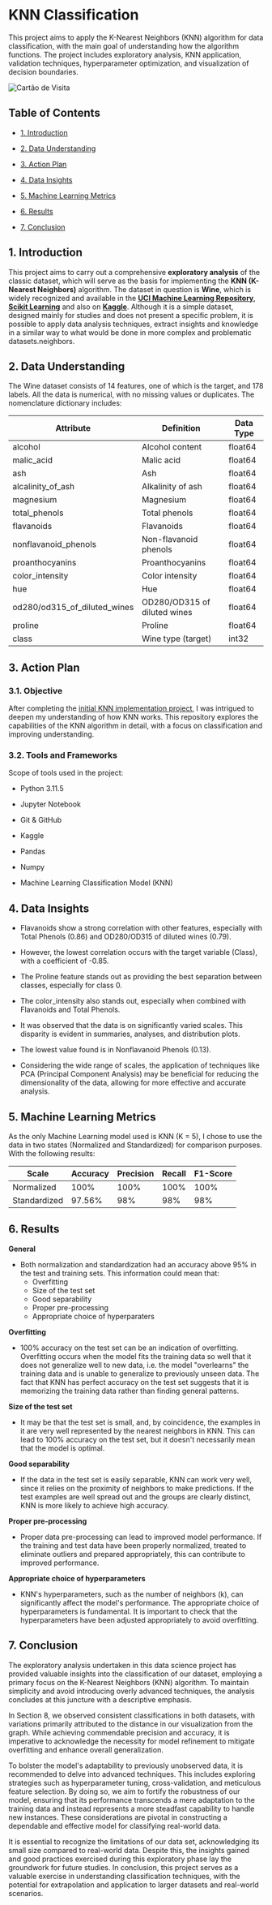# KNN Classification

  

This project aims to apply the K-Nearest Neighbors (KNN) algorithm for data classification, with the main goal of understanding how the algorithm functions. The project includes exploratory analysis, KNN application, validation techniques, hyperparameter optimization, and visualization of decision boundaries.

  

![Cartão de Visita](https://cdn.discordapp.com/attachments/1167606494536142864/1167606533811601429/Copia_de_Modern_Creative_Business_Card.png?ex=654ebd52&is=653c4852&hm=78a86e0bfea405ba39b4970117881fee3e14aefb38b23db2ad685b7a785f6708&)

  

## Table of Contents

- [1. Introduction](#1-introduction)

- [2. Data Understanding](#2-data-understanding)

- [3. Action Plan](#3-action-plan)

- [4. Data Insights](#4-data-insights)

- [5. Machine Learning Metrics](#5-machine-learning-metrics)

- [6. Results](#6-results)

- [7. Conclusion](#7-conclusion)
  
  

## 1. Introduction
This project aims to carry out a comprehensive **exploratory analysis** of the classic dataset, which will serve as the basis for implementing the **KNN (K-Nearest Neighbors)** algorithm. The dataset in question is **Wine**, which is widely recognized and available in the **[UCI Machine Learning Repository](https://archive.ics.uci.edu/dataset/109/wine)**, **[Scikit Learning](https://scikit-learn.org/stable/modules/generated/sklearn.datasets.load_wine.html#sklearn.datasets.load_wine)** and also on **[Kaggle](https://www.kaggle.com/datasets/tawfikelmetwally/wine-dataset/data)**. Although it is a simple dataset, designed mainly for studies and does not present a specific problem, it is possible to apply data analysis techniques, extract insights and knowledge in a similar way to what would be done in more complex and problematic datasets.neighbors.
  

## 2. Data Understanding

The Wine dataset consists of 14 features, one of which is the target, and 178 labels. All the data is numerical, with no missing values or duplicates. The nomenclature dictionary includes:

  

| Attribute                      | Definition                         | Data Type |
| ------------------------------ | -----------------------------------| --------- |
| alcohol                        | Alcohol content                    | float64   |
| malic_acid                     | Malic acid                         | float64   |
| ash                            | Ash                                | float64   |
| alcalinity_of_ash              | Alkalinity of ash                  | float64   |
| magnesium                      | Magnesium                          | float64   |
| total_phenols                  | Total phenols                      | float64   |
| flavanoids                     | Flavanoids                         | float64   |
| nonflavanoid_phenols           | Non-flavanoid phenols              | float64   |
| proanthocyanins                | Proanthocyanins                    | float64   |
| color_intensity                | Color intensity                    | float64   |
| hue                            | Hue                                | float64   |
| od280/od315_of_diluted_wines   | OD280/OD315 of diluted wines       | float64   |
| proline                        | Proline                            | float64   |
| class                          | Wine type (target)                 | int32     |

  

## 3. Action Plan

  

### 3.1. Objective

After completing the [initial KNN implementation project](https://github.com/lfaferreira/ada-potencia-tech-knn-project), I was intrigued to deepen my understanding of how KNN works. This repository explores the capabilities of the KNN algorithm in detail, with a focus on classification and improving understanding.

  

### 3.2. Tools and Frameworks

Scope of tools used in the project:

  

- Python 3.11.5

- Jupyter Notebook

- Git & GitHub

- Kaggle

- Pandas

- Numpy

- Machine Learning Classification Model (KNN)

  

## 4. Data Insights

  

* Flavanoids show a strong correlation with other features, especially with Total Phenols (0.86) and OD280/OD315 of diluted wines (0.79).

* However, the lowest correlation occurs with the target variable (Class), with a coefficient of -0.85.

* The Proline feature stands out as providing the best separation between classes, especially for class 0.

* The color_intensity also stands out, especially when combined with Flavanoids and Total Phenols.

* It was observed that the data is on significantly varied scales. This disparity is evident in summaries, analyses, and distribution plots.

* The lowest value found is in Nonflavanoid Phenols (0.13).

* Considering the wide range of scales, the application of techniques like PCA (Principal Component Analysis) may be beneficial for reducing the dimensionality of the data, allowing for more effective and accurate analysis.

  

## 5. Machine Learning Metrics
As the only Machine Learning model used is KNN (K = 5), I chose to use the data in two states (Normalized and Standardized) for comparison purposes.  With the following results:

| Scale        | Accuracy | Precision | Recall | F1-Score |
| ------------ | -------- | --------- | ------ | -------- |
| Normalized   | 100%     | 100%      | 100%   | 100%     |
| Standardized | 97.56%   | 98%       | 98%    | 98%      |



## 6. Results

**General**
*   Both normalization and standardization had an accuracy above 95% in the test and training sets. This information could mean that:
    *   Overfitting
	*   Size of the test set
	*   Good separability
	*   Proper pre-processing
	*   Appropriate choice of hyperparaters
	
	
**Overfitting**
*   100% accuracy on the test set can be an indication of overfitting. Overfitting occurs when the model fits the training data so well that it does not generalize well to new data, i.e. the model "overlearns" the training data and is unable to generalize to previously unseen data. The fact that KNN has perfect accuracy on the test set suggests that it is memorizing the training data rather than finding general patterns.
	
**Size of the test set**
*   It may be that the test set is small, and, by coincidence, the examples in it are very well represented by the nearest neighbors in KNN. This can lead to 100% accuracy on the test set, but it doesn't necessarily mean that the model is optimal.
	
**Good separability**
*   If the data in the test set is easily separable, KNN can work very well, since it relies on the proximity of neighbors to make predictions. If the test examples are well spread out and the groups are clearly distinct, KNN is more likely to achieve high accuracy.

**Proper pre-processing**
*   Proper data pre-processing can lead to improved model performance. If the training and test data have been properly normalized, treated to eliminate outliers and prepared appropriately, this can contribute to improved performance.

**Appropriate choice of hyperparameters**
*   KNN's hyperparameters, such as the number of neighbors (k), can significantly affect the model's performance. The appropriate choice of hyperparameters is fundamental. It is important to check that the hyperparameters have been adjusted appropriately to avoid overfitting.

## 7. Conclusion
The exploratory analysis undertaken in this data science project has provided valuable insights into the classification of our dataset, employing a primary focus on the K-Nearest Neighbors (KNN) algorithm. To maintain simplicity and avoid introducing overly advanced techniques, the analysis concludes at this juncture with a descriptive emphasis.

In Section 8, we observed consistent classifications in both datasets, with variations primarily attributed to the distance in our visualization from the graph. While achieving commendable precision and accuracy, it is imperative to acknowledge the necessity for model refinement to mitigate overfitting and enhance overall generalization.

To bolster the model's adaptability to previously unobserved data, it is recommended to delve into advanced techniques. This includes exploring strategies such as hyperparameter tuning, cross-validation, and meticulous feature selection. By doing so, we aim to fortify the robustness of our model, ensuring that its performance transcends a mere adaptation to the training data and instead represents a more steadfast capability to handle new instances. These considerations are pivotal in constructing a dependable and effective model for classifying real-world data.

It is essential to recognize the limitations of our data set, acknowledging its small size compared to real-world data.  Despite this, the insights gained and good practices exercised during this exploratory phase lay the groundwork for future studies. In conclusion, this project serves as a valuable exercise in understanding classification techniques, with the potential for extrapolation and application to larger datasets and real-world scenarios.
